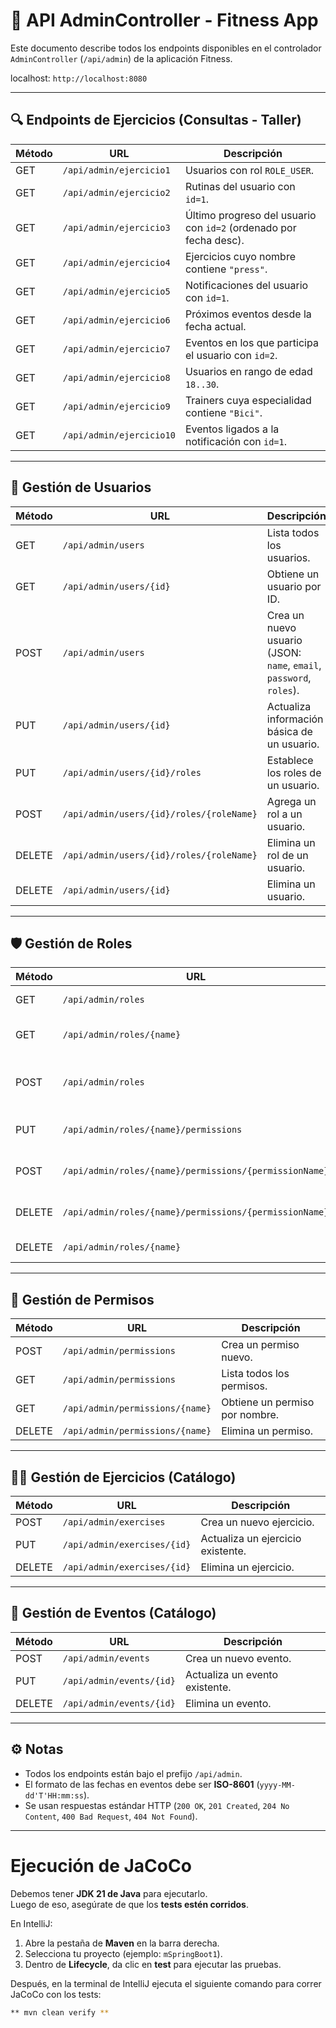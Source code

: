 # 📌 API AdminController - Fitness App

Este documento describe todos los endpoints disponibles en el controlador `AdminController` (`/api/admin`) de la aplicación Fitness.

localhost: `http://localhost:8080`

---

## 🔍 Endpoints de Ejercicios (Consultas - Taller)

| Método | URL | Descripción |
|--------|-----|-------------|
| GET | `/api/admin/ejercicio1` | Usuarios con rol `ROLE_USER`. |
| GET | `/api/admin/ejercicio2` | Rutinas del usuario con `id=1`. |
| GET | `/api/admin/ejercicio3` | Último progreso del usuario con `id=2` (ordenado por fecha desc). |
| GET | `/api/admin/ejercicio4` | Ejercicios cuyo nombre contiene `"press"`. |
| GET | `/api/admin/ejercicio5` | Notificaciones del usuario con `id=1`. |
| GET | `/api/admin/ejercicio6` | Próximos eventos desde la fecha actual. |
| GET | `/api/admin/ejercicio7` | Eventos en los que participa el usuario con `id=2`. |
| GET | `/api/admin/ejercicio8` | Usuarios en rango de edad `18..30`. |
| GET | `/api/admin/ejercicio9` | Trainers cuya especialidad contiene `"Bici"`. |
| GET | `/api/admin/ejercicio10` | Eventos ligados a la notificación con `id=1`. |

---

## 👤 Gestión de Usuarios

| Método | URL | Descripción |
|--------|-----|-------------|
| GET | `/api/admin/users` | Lista todos los usuarios. |
| GET | `/api/admin/users/{id}` | Obtiene un usuario por ID. |
| POST | `/api/admin/users` | Crea un nuevo usuario (JSON: `name`, `email`, `password`, `roles`). |
| PUT | `/api/admin/users/{id}` | Actualiza información básica de un usuario. |
| PUT | `/api/admin/users/{id}/roles` | Establece los roles de un usuario. |
| POST | `/api/admin/users/{id}/roles/{roleName}` | Agrega un rol a un usuario. |
| DELETE | `/api/admin/users/{id}/roles/{roleName}` | Elimina un rol de un usuario. |
| DELETE | `/api/admin/users/{id}` | Elimina un usuario. |

---

## 🛡️ Gestión de Roles

| Método | URL | Descripción |
|--------|-----|-------------|
| GET | `/api/admin/roles` | Lista todos los roles. |
| GET | `/api/admin/roles/{name}` | Obtiene un rol por nombre. |
| POST | `/api/admin/roles` | Crea un nuevo rol (JSON: `name`, `permissions`). |
| PUT | `/api/admin/roles/{name}/permissions` | Establece los permisos de un rol. |
| POST | `/api/admin/roles/{name}/permissions/{permissionName}` | Agrega un permiso a un rol. |
| DELETE | `/api/admin/roles/{name}/permissions/{permissionName}` | Elimina un permiso de un rol. |
| DELETE | `/api/admin/roles/{name}` | Elimina un rol. |

---

## 🔑 Gestión de Permisos

| Método | URL | Descripción |
|--------|-----|-------------|
| POST | `/api/admin/permissions` | Crea un permiso nuevo. |
| GET | `/api/admin/permissions` | Lista todos los permisos. |
| GET | `/api/admin/permissions/{name}` | Obtiene un permiso por nombre. |
| DELETE | `/api/admin/permissions/{name}` | Elimina un permiso. |

---

## 🏋️‍♂️ Gestión de Ejercicios (Catálogo)

| Método | URL | Descripción |
|--------|-----|-------------|
| POST | `/api/admin/exercises` | Crea un nuevo ejercicio. |
| PUT | `/api/admin/exercises/{id}` | Actualiza un ejercicio existente. |
| DELETE | `/api/admin/exercises/{id}` | Elimina un ejercicio. |

---

## 📅 Gestión de Eventos (Catálogo)

| Método | URL | Descripción |
|--------|-----|-------------|
| POST | `/api/admin/events` | Crea un nuevo evento. |
| PUT | `/api/admin/events/{id}` | Actualiza un evento existente. |
| DELETE | `/api/admin/events/{id}` | Elimina un evento. |

---

## ⚙️ Notas
- Todos los endpoints están bajo el prefijo `/api/admin`.
- El formato de las fechas en eventos debe ser **ISO-8601** (`yyyy-MM-dd'T'HH:mm:ss`).
- Se usan respuestas estándar HTTP (`200 OK`, `201 Created`, `204 No Content`, `400 Bad Request`, `404 Not Found`).

---


# Ejecución de JaCoCo

Debemos tener **JDK 21 de Java** para ejecutarlo.  
Luego de eso, asegúrate de que los **tests estén corridos**.

En IntelliJ:
1. Abre la pestaña de **Maven** en la barra derecha.
2. Selecciona tu proyecto (ejemplo: `mSpringBoot1`).
3. Dentro de **Lifecycle**, da clic en **test** para ejecutar las pruebas.

Después, en la terminal de IntelliJ ejecuta el siguiente comando para correr JaCoCo con los tests:

```bash
** mvn clean verify **



